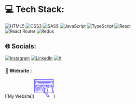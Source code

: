 
# 💻 Tech Stack:
![HTML5](https://img.shields.io/badge/html5-%23E34F26.svg?style=for-the-badge&logo=html5&logoColor=white) ![CSS3](https://img.shields.io/badge/css3-%231572B6.svg?style=for-the-badge&logo=css3&logoColor=white) ![SASS](https://img.shields.io/badge/SASS-hotpink.svg?style=for-the-badge&logo=SASS&logoColor=white)
 ![JavaScript](https://img.shields.io/badge/javascript-%23323330.svg?style=for-the-badge&logo=javascript&logoColor=%23F7DF1E) ![TypeScript](https://img.shields.io/badge/typescript-%23007ACC.svg?style=for-the-badge&logo=typescript&logoColor=white) ![React](https://img.shields.io/badge/react-%2320232a.svg?style=for-the-badge&logo=react&logoColor=%2361DAFB) ![React Router](https://img.shields.io/badge/React_Router-CA4245?style=for-the-badge&logo=react-router&logoColor=white) ![Redux](https://img.shields.io/badge/redux-%23593d88.svg?style=for-the-badge&logo=redux&logoColor=white)


## 🌐 Socials:
[![Instagram](https://img.shields.io/badge/Instagram-%23E4405F.svg?logo=Instagram&logoColor=white)](https://instagram.com/https://www.instagram.com/_rahilhuseynov/) [![LinkedIn](https://img.shields.io/badge/LinkedIn-%230077B5.svg?logo=linkedin&logoColor=white)](https://linkedin.com/in/https://www.linkedin.com/in/rahil-huseynov/) [![X](https://img.shields.io/badge/X-black.svg?logo=X&logoColor=white)](https://x.com/https://x.com/huseynov_rahil) 


### 🔗 Website :
![My Website](<svg width="64px" height="64px" viewBox="0 0 1024 1024" fill="#2213fb" class="icon" version="1.1" xmlns="http://www.w3.org/2000/svg" stroke="#2213fb"><g id="SVGRepo_bgCarrier" stroke-width="0"></g><g id="SVGRepo_tracerCarrier" stroke-linecap="round" stroke-linejoin="round" stroke="#CCCCCC" stroke-width="4.096"></g><g id="SVGRepo_iconCarrier"><path d="M975.694 732.148a8.01 8.01 0 0 1-7.872-6.606l-55.552-314.98a7.992 7.992 0 0 1 6.482-9.262c4.31-0.906 8.496 2.14 9.26 6.482l55.554 314.98a7.968 7.968 0 0 1-6.482 9.26 6.912 6.912 0 0 1-1.39 0.126zM984.004 779.408a7.98 7.98 0 0 1-7.858-6.606c-7.2-40.826-163.534-48.322-260.396-43.48-4.436 0.454-8.152-3.17-8.372-7.574a7.988 7.988 0 0 1 7.59-8.386c27.036-1.39 264.942-11.322 276.922 56.662a7.994 7.994 0 0 1-7.886 9.384z" fill=""></path><path d="M676.458 508.846a7.98 7.98 0 0 1-7.858-6.608 7.992 7.992 0 0 1 6.482-9.26c67.906-11.996 241.388-58.646 228.864-129.676a7.97 7.97 0 0 1 6.482-9.262c4.326-0.922 8.512 2.14 9.26 6.482 7.686 43.526-31.516 81.804-116.476 113.776-60.91 22.928-124.724 34.312-125.35 34.422a7.106 7.106 0 0 1-1.404 0.126z" fill=""></path><path d="M911.816 369.908a8.01 8.01 0 0 1-7.872-6.606 7.97 7.97 0 0 1 6.482-9.262l31.484-5.544c4.326-0.874 8.496 2.14 9.262 6.482a7.97 7.97 0 0 1-6.48 9.262l-31.486 5.542a7.048 7.048 0 0 1-1.39 0.126z" fill=""></path><path d="M1015.52 773.85a8.01 8.01 0 0 1-7.872-6.608l-72.216-409.484a7.97 7.97 0 0 1 6.48-9.262c4.326-0.874 8.496 2.14 9.262 6.482l72.216 409.484a7.97 7.97 0 0 1-6.48 9.262 7.06 7.06 0 0 1-1.39 0.126z" fill=""></path><path d="M984.004 779.408a7.98 7.98 0 0 1-7.858-6.606 8.002 8.002 0 0 1 6.482-9.262l31.5-5.56c4.358-0.876 8.496 2.14 9.262 6.482a7.978 7.978 0 0 1-6.48 9.262l-31.502 5.56a7.256 7.256 0 0 1-1.404 0.124zM557.854 757.106a7.98 7.98 0 0 1-7.856-6.606l-38.888-220.492a7.976 7.976 0 0 1 6.482-9.262l157.49-27.768c4.294-0.86 8.496 2.138 9.262 6.48a7.992 7.992 0 0 1-6.482 9.262l-149.62 26.376 36.11 204.752 149.62-26.378c4.358-0.89 8.496 2.138 9.26 6.48a7.992 7.992 0 0 1-6.48 9.262L559.26 756.98a7.112 7.112 0 0 1-1.406 0.126z" fill=""></path><path d="M557.87 757.106c-0.544 0-1.092-0.062-1.638-0.17l-84.298-17.618a7.992 7.992 0 0 1-6.24-6.436l-27.784-157.49a8 8 0 0 1 3.654-8.184l73.202-45.384a7.998 7.998 0 0 1 12.086 5.402l38.89 220.494a8.032 8.032 0 0 1-2.296 7.136 8.08 8.08 0 0 1-5.576 2.25z m-77.37-32.328l67.454 14.088-34.796-197.222-58.56 36.294 25.902 146.84zM709.786 697.852a7.976 7.976 0 0 1-7.856-6.606L674.16 533.74a7.992 7.992 0 0 1 6.48-9.262c4.312-0.86 8.496 2.138 9.262 6.482l27.77 157.506a7.99 7.99 0 0 1-6.482 9.26 7.092 7.092 0 0 1-1.404 0.126z" fill=""></path><path d="M482.834 607.958a7.996 7.996 0 0 1-7.864-6.608 7.98 7.98 0 0 1 6.48-9.262l15.758-2.78c4.358-0.89 8.496 2.14 9.26 6.48a7.98 7.98 0 0 1-6.48 9.262l-15.758 2.782a7.052 7.052 0 0 1-1.396 0.126zM499.498 702.446a7.996 7.996 0 0 1-7.864-6.608 7.988 7.988 0 0 1 6.48-9.262l15.744-2.78c4.356-0.906 8.498 2.138 9.262 6.48a7.99 7.99 0 0 1-6.482 9.262l-15.742 2.782a7.086 7.086 0 0 1-1.398 0.126zM491.158 655.184a8.008 8.008 0 0 1-7.872-6.622 7.996 7.996 0 0 1 6.496-9.246l15.758-2.764c4.35-0.86 8.49 2.138 9.26 6.496a7.996 7.996 0 0 1-6.496 9.246l-15.758 2.764a6.96 6.96 0 0 1-1.388 0.126zM533.334 525.962a8.002 8.002 0 0 1-7.872-6.608 7.984 7.984 0 0 1 6.48-9.26l31.502-5.56c4.294-0.89 8.496 2.138 9.262 6.48a8 8 0 0 1-6.482 9.262l-31.5 5.56a6.9 6.9 0 0 1-1.39 0.126zM772.756 962.808a8.006 8.006 0 0 1-7.154-4.402l-74.996-149.168a7.966 7.966 0 0 1 3.544-10.728 7.954 7.954 0 0 1 10.73 3.544l75.028 149.166a8.01 8.01 0 0 1-3.56 10.728 7.79 7.79 0 0 1-3.592 0.86zM694.012 976.694a8 8 0 0 1-7.154-4.404l-74.996-149.166a7.964 7.964 0 0 1 3.544-10.728c3.966-2.032 8.762-0.39 10.728 3.544l75.03 149.166a8.01 8.01 0 0 1-3.562 10.728 7.78 7.78 0 0 1-3.59 0.86z" fill=""></path><path d="M678.268 979.472a8.01 8.01 0 0 1-7.872-6.606 7.97 7.97 0 0 1 6.482-9.262l110.246-19.444c4.324-0.86 8.496 2.138 9.262 6.48a7.994 7.994 0 0 1-6.482 9.262l-110.246 19.444a6.912 6.912 0 0 1-1.39 0.126zM581.938 801.586a8.006 8.006 0 0 1-7.872-6.606l-3.124-17.726a7.97 7.97 0 0 1 6.482-9.262c4.358-0.906 8.496 2.14 9.26 6.48l3.124 17.726a7.97 7.97 0 0 1-6.482 9.262 7.028 7.028 0 0 1-1.388 0.126z" fill=""></path><path d="M581.938 801.586a7.984 7.984 0 0 1-7.872-6.636 8.006 8.006 0 0 1 6.512-9.246L722.42 761.2c4.326-0.766 8.48 2.17 9.228 6.528a8.006 8.006 0 0 1-6.512 9.246l-141.842 24.504a8.26 8.26 0 0 1-1.356 0.108z" fill=""></path><path d="M723.778 777.082a8.012 8.012 0 0 1-7.872-6.606l-2.78-15.76a7.97 7.97 0 0 1 6.482-9.262c4.292-0.874 8.496 2.14 9.26 6.482l2.78 15.758a7.97 7.97 0 0 1-6.48 9.262 7.06 7.06 0 0 1-1.39 0.126zM40.692 76.512c-4.412 0-8.074-3.576-8.074-7.996s3.498-7.996 7.918-7.996h0.156c4.42 0 7.996 3.576 7.996 7.996s-3.576 7.996-7.996 7.996zM72.678 76.512c-4.412 0-8.074-3.576-8.074-7.996s3.498-7.996 7.918-7.996h0.156c4.42 0 7.996 3.576 7.996 7.996s-3.576 7.996-7.996 7.996zM104.664 76.512c-4.412 0-8.074-3.576-8.074-7.996s3.498-7.996 7.918-7.996h0.156c4.42 0 7.996 3.576 7.996 7.996s-3.576 7.996-7.996 7.996z" fill=""></path><path d="M1015.77 92.504H8.23a7.99 7.99 0 0 1-7.996-7.996v-15.992c0-13.228 10.76-23.988 23.988-23.988h975.554c13.226 0 23.988 10.76 23.988 23.988v15.992a7.988 7.988 0 0 1-7.994 7.996zM16.226 76.512h991.546v-7.996a8.012 8.012 0 0 0-7.996-7.996H24.222a8.006 8.006 0 0 0-7.996 7.996v7.996z" fill=""></path><path d="M1015.77 476.314a7.992 7.992 0 0 1-7.996-7.998V84.508c0-4.42 3.576-7.996 7.996-7.996s7.996 3.576 7.996 7.996v383.808a7.992 7.992 0 0 1-7.996 7.998zM8.23 732.196A7.99 7.99 0 0 1 0.234 724.2V84.508c0-4.42 3.576-7.996 7.996-7.996s7.996 3.576 7.996 7.996V724.2a7.99 7.99 0 0 1-7.996 7.996z" fill=""></path><path d="M424.042 732.196H8.23c-4.42 0-7.996-3.576-7.996-7.996s3.576-7.996 7.996-7.996H424.04c4.418 0 7.996 3.576 7.996 7.996s-3.576 7.996-7.994 7.996zM296.108 508.298a8 8 0 0 1-6.866-3.888l-41.122-68.532-41.12 68.532a7.97 7.97 0 0 1-10.972 2.748 7.982 7.982 0 0 1-2.74-10.962l47.978-79.962c2.89-4.842 10.824-4.842 13.712 0l47.978 79.962a7.986 7.986 0 0 1-2.74 10.962 7.892 7.892 0 0 1-4.108 1.14z" fill=""></path><path d="M152.156 508.298a7.992 7.992 0 0 1-6.644-12.432l31.986-47.978a8.02 8.02 0 0 1 6.654-3.56c2.678 0 5.17 1.344 6.652 3.56l10.644 15.976a8 8 0 0 1-2.218 11.09c-3.694 2.42-8.652 1.438-11.088-2.218l-3.99-5.996-25.332 37.998a7.992 7.992 0 0 1-6.664 3.56z" fill=""></path><path d="M951.798 300.394H72.202a7.99 7.99 0 0 1-7.996-7.996v-143.92a7.99 7.99 0 0 1 7.996-7.996H951.8a7.99 7.99 0 0 1 7.996 7.996v143.92a7.994 7.994 0 0 1-7.998 7.996z m-871.6-15.994h863.606V156.474H80.198V284.4z" fill=""></path><path d="M328.084 524.292H72.202a7.99 7.99 0 0 1-7.996-7.996v-159.926a7.99 7.99 0 0 1 7.996-7.996h255.882a7.99 7.99 0 0 1 7.996 7.996v159.926a7.992 7.992 0 0 1-7.996 7.996z m-247.886-15.994h239.89v-143.934H80.198v143.934z" fill=""></path><path d="M119.296 428.336c-13.228 0-23.988-10.762-23.988-23.99s10.76-23.988 23.988-23.988 23.99 10.76 23.99 23.988-10.76 23.99-23.99 23.99z m0-31.986c-4.412 0-7.996 3.592-7.996 7.996s3.584 7.998 7.996 7.998 7.996-3.594 7.996-7.998-3.584-7.996-7.996-7.996z" fill=""></path><path d="M863.84 220.43H160.162c-4.42 0-7.998-3.576-7.998-7.996s3.578-7.996 7.998-7.996H863.84c4.418 0 7.996 3.576 7.996 7.996s-3.578 7.996-7.996 7.996z" fill=""></path><path d="M767.882 252.416H256.118c-4.42 0-7.996-3.576-7.996-7.996s3.576-7.996 7.996-7.996h511.766c4.42 0 7.996 3.576 7.996 7.996s-3.578 7.996-7.998 7.996z" fill=""></path><path d="M328.084 572.27H72.202c-4.42 0-7.996-3.576-7.996-7.996s3.576-7.996 7.996-7.996h255.882c4.42 0 7.996 3.576 7.996 7.996s-3.576 7.996-7.996 7.996z" fill=""></path><path d="M328.084 620.248H72.202a7.992 7.992 0 0 1-7.996-7.998 7.992 7.992 0 0 1 7.996-7.996h255.882a7.992 7.992 0 0 1 7.996 7.996 7.992 7.992 0 0 1-7.996 7.998z" fill=""></path><path d="M200.142 668.226h-127.94c-4.42 0-7.996-3.578-7.996-7.998s3.576-7.996 7.996-7.996h127.942c4.42 0 7.996 3.576 7.996 7.996s-3.578 7.998-7.998 7.998z" fill=""></path><path d="M535.988 481.638a7.99 7.99 0 0 1-6.856-12.102l31.984-53.302c2.89-4.842 10.824-4.842 13.712 0l19.242 32.062a8 8 0 0 1-2.732 10.964 8 8 0 0 1-10.98-2.75l-12.384-20.63-25.128 41.872a7.982 7.982 0 0 1-6.858 3.886z" fill=""></path><path d="M472.01 508.298a7.992 7.992 0 0 1-6.646-12.432l31.986-47.978a8.02 8.02 0 0 1 6.654-3.56c2.678 0 5.17 1.344 6.652 3.56l10.644 15.976a8 8 0 0 1-2.218 11.09c-3.694 2.42-8.652 1.438-11.088-2.218l-3.99-5.996-25.332 37.998a7.988 7.988 0 0 1-6.662 3.56z" fill=""></path><path d="M440.034 524.292h-47.978a7.99 7.99 0 0 1-7.996-7.996v-159.926a7.99 7.99 0 0 1 7.996-7.996h255.882a7.99 7.99 0 0 1 7.996 7.996v95.94c0 4.42-3.576 7.996-7.996 7.996s-7.996-3.576-7.996-7.996v-87.944H400.05v143.934h39.982c4.42 0 7.996 3.576 7.996 7.996s-3.574 7.996-7.994 7.996z" fill=""></path><path d="M439.15 428.336c-13.228 0-23.988-10.762-23.988-23.99s10.76-23.988 23.988-23.988 23.99 10.76 23.99 23.988-10.762 23.99-23.99 23.99z m0-31.986c-4.412 0-7.996 3.592-7.996 7.996s3.584 7.998 7.996 7.998 7.996-3.594 7.996-7.998-3.584-7.996-7.996-7.996z" fill=""></path><path d="M408.048 572.27h-15.994c-4.42 0-7.996-3.576-7.996-7.996s3.576-7.996 7.996-7.996h15.994c4.418 0 7.996 3.576 7.996 7.996s-3.578 7.996-7.996 7.996z" fill=""></path><path d="M408.048 620.248h-15.994a7.992 7.992 0 0 1-7.996-7.998 7.992 7.992 0 0 1 7.996-7.996h15.994a7.994 7.994 0 0 1 7.996 7.996 7.992 7.992 0 0 1-7.996 7.998z" fill=""></path><path d="M424.042 668.226h-31.986c-4.42 0-7.996-3.578-7.996-7.998s3.576-7.996 7.996-7.996h31.986c4.418 0 7.996 3.576 7.996 7.996s-3.578 7.998-7.996 7.998z" fill=""></path><path d="M711.908 460.304a7.99 7.99 0 0 1-7.996-7.996v-95.94a7.99 7.99 0 0 1 7.996-7.996h159.928c4.42 0 7.996 3.576 7.996 7.996s-3.576 7.996-7.996 7.996h-151.932v87.944a7.99 7.99 0 0 1-7.996 7.996z" fill=""></path><path d="M759.012 428.336c-13.228 0-23.988-10.762-23.988-23.99s10.76-23.988 23.988-23.988 23.988 10.76 23.988 23.988-10.76 23.99-23.988 23.99z m0-31.986c-4.404 0-7.996 3.592-7.996 7.996s3.592 7.998 7.996 7.998 7.996-3.594 7.996-7.998-3.592-7.996-7.996-7.996z" fill=""></path></g></svg>)
